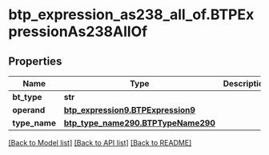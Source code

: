 # btp_expression_as238_all_of.BTPExpressionAs238AllOf

## Properties
Name | Type | Description | Notes
------------ | ------------- | ------------- | -------------
**bt_type** | **str** |  | [optional] 
**operand** | [**btp_expression9.BTPExpression9**](BTPExpression9.md) |  | [optional] 
**type_name** | [**btp_type_name290.BTPTypeName290**](BTPTypeName290.md) |  | [optional] 

[[Back to Model list]](../README.md#documentation-for-models) [[Back to API list]](../README.md#documentation-for-api-endpoints) [[Back to README]](../README.md)


